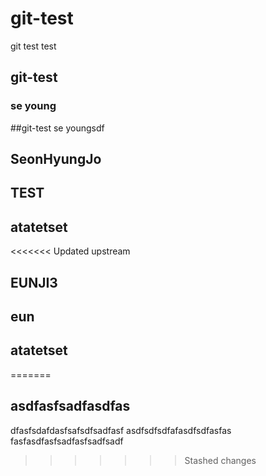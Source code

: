 # git-test
git test test

## git-test
### se young
##git-test
se youngsdf
## SeonHyungJo
## TEST
## atatetset

<<<<<<< Updated upstream
## EUNJI3
## eun
## atatetset
=======



## asdfasfsadfasdfas
dfasfsdafdasfsafsdfsadfasf
asdfsdfsdfafasdfsdfasfas
fasfasdfasfsadfasfsadfsadf
>>>>>>> Stashed changes
